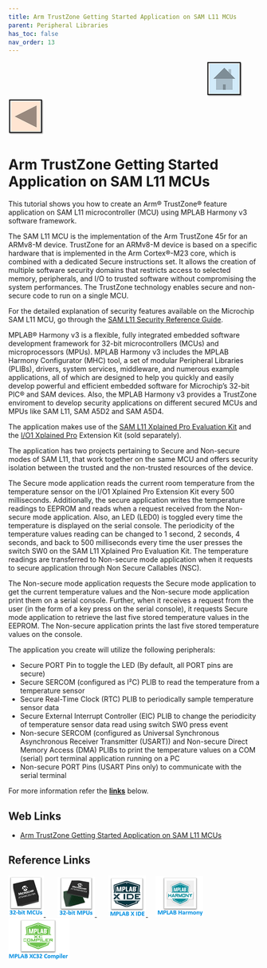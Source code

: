 ```yaml
---
title: Arm TrustZone Getting Started Application on SAM L11 MCUs
parent: Peripheral Libraries
has_toc: false
nav_order: 13
---
```


&nbsp;&nbsp;&nbsp;&nbsp;&nbsp;&nbsp;&nbsp;&nbsp;&nbsp;&nbsp;&nbsp;&nbsp;&nbsp;&nbsp;&nbsp;&nbsp;&nbsp;&nbsp;&nbsp;&nbsp;&nbsp;&nbsp;&nbsp;&nbsp;&nbsp;&nbsp;&nbsp;&nbsp; &nbsp;&nbsp;&nbsp;&nbsp;&nbsp;&nbsp;&nbsp;&nbsp;&nbsp;&nbsp;&nbsp;&nbsp;&nbsp;&nbsp;&nbsp;&nbsp;&nbsp;&nbsp;&nbsp;&nbsp;&nbsp;&nbsp;&nbsp;&nbsp;&nbsp;&nbsp;&nbsp;&nbsp;&nbsp;&nbsp;&nbsp;&nbsp;&nbsp;&nbsp;&nbsp;&nbsp;&nbsp;&nbsp;&nbsp;&nbsp;&nbsp;&nbsp;&nbsp;&nbsp;&nbsp;&nbsp;&nbsp;&nbsp;&nbsp;&nbsp;&nbsp;&nbsp;&nbsp;&nbsp;&nbsp;&nbsp;&nbsp;&nbsp;&nbsp;&nbsp;&nbsp;&nbsp;&nbsp;&nbsp;&nbsp;&nbsp;&nbsp;&nbsp;&nbsp;&nbsp;&nbsp;&nbsp;[<img src="../../r_images/quick_home.png" title="Home">](../../../readme.md) [<img src="../../r_images/quick_back.png"  title="Back">](../readme.md)
# Arm TrustZone Getting Started Application on SAM L11 MCUs

This tutorial shows you how to create an Arm® TrustZone® feature application on SAM L11 microcontroller (MCU) using MPLAB Harmony v3 software framework.

The SAM L11 MCU is the implementation of the Arm TrustZone 45r for an ARMv8-M device. TrustZone for an ARMv8-M device is based on a specific hardware that is implemented in the Arm Cortex®-M23 core, which is combined with a dedicated Secure instructions set. It allows the creation of multiple software security domains that restricts access to selected memory, peripherals, and I/O to trusted software without compromising the system performances. The TrustZone technology enables secure and non-secure code to run on a single MCU.

For the detailed explanation of security features available on the Microchip SAM L11 MCU, go through the [SAM L11 Security Reference Guide](http://ww1.microchip.com/downloads/en/AppNotes/SAM-L11-Security-ReferenceGuide-AN-DS70005365A.pdf).

MPLAB® Harmony v3 is a flexible, fully integrated embedded software development framework for 32-bit microcontrollers (MCUs) and microprocessors (MPUs). MPLAB Harmony v3 includes the MPLAB Harmony Configurator (MHC) tool, a set of modular Peripheral Libraries (PLIBs), drivers, system services, middleware, and numerous example applications, all of which are designed to help you quickly and easily develop powerful and efficient embedded software for Microchip’s 32-bit PIC® and SAM devices. Also, the MPLAB Harmony v3 provides a TrustZone enviroment to develop security applications on different secured MCUs and MPUs like SAM L11, SAM A5D2 and SAM A5D4.

The application makes use of the [SAM L11 Xplained Pro Evaluation Kit](https://microchipdeveloper.com/boards:sam-l11-xpro) and the [I/O1 Xplained Pro](https://microchipdeveloper.com/boards:sam-l11-xpro#io1-xpro-extension) Extension Kit (sold separately).

The application has two projects pertaining to Secure and Non-secure modes of SAM L11, that work together on the same MCU and offers security isolation between the trusted and the non-trusted resources of the device.

The Secure mode application reads the current room temperature from the temperature sensor on the I/O1 Xplained Pro Extension Kit every 500 milliseconds. Additionally, the secure application writes the temperature readings to EEPROM and reads when a request received from the Non-secure mode application. Also, an LED (LED0) is toggled every time the temperature is displayed on the serial console. The periodicity of the temperature values reading can be changed to 1 second, 2 seconds, 4 seconds, and back to 500 milliseconds every time the user presses the switch SW0 on the SAM L11 Xplained Pro Evaluation Kit. The temperature readings are transferred to Non-secure mode application when it requests to secure application through Non Secure Callables (NSC).

The Non-secure mode application requests the Secure mode application to get the current temperature values and the Non-secure mode application print them on a serial console. Further, when it receives a request from the user (in the form of a key press on the serial console), it requests Secure mode application to retrieve the last five stored temperature values in the EEPROM. The Non-secure application prints the last five stored temperature values on the console.

The application you create will utilize the following peripherals:

- Secure PORT Pin to toggle the LED (By default, all PORT pins are secure)
- Secure SERCOM (configured as I²C) PLIB to read the temperature from a temperature sensor
- Secure Real-Time Clock (RTC) PLIB to periodically sample temperature sensor data
- Secure External Interrupt Controller (EIC) PLIB to change the periodicity of temperature sensor data read using switch SW0 press event
- Non-secure SERCOM (configured as Universal Synchronous Asynchronous Receiver Transmitter (USART)) and Non-secure Direct Memory Access (DMA) PLIBs to print the temperature values on a COM (serial) port terminal application running on a PC
- Non-secure PORT Pins (USART Pins only) to communicate with the serial terminal

For more information refer the **[links](#Web-Links)** below.

## <a id="Web-Links"> </a>
## Web Links

- <a href="https://microchipdeveloper.com/harmony3:saml11-trustzone-getting-started-training-module" target="_blank">Arm TrustZone Getting Started Application on SAM L11 MCUs </a>



## Reference Links
[<a href="https://www.microchip.com/design-centers/32-bit" target="_blank"> <img src="../../r_images/32_bit_mcus.png"> </a>]()  &nbsp; &nbsp; &nbsp; [<a href="https://www.microchip.com/design-centers/32-bit-mpus" target="_blank"> <img src="../../r_images/32_bit_mpus.png"> </a>]()  &nbsp; &nbsp; &nbsp; [<a href="https://www.microchip.com/mplab/mplab-x-ide" target="_blank"> <img src="../../r_images/mplab_x_ide.png"> </a>]()  &nbsp; &nbsp; [<a href="https://www.microchip.com/mplab/mplab-harmony" target="_blank"> <img src="../../r_images/mplab_harmony.png"> </a>]() [<a href="https://www.microchip.com/mplab/compilers" target="_blank"> <img src="../../r_images/mplab_compiler.png"> </a>]()
